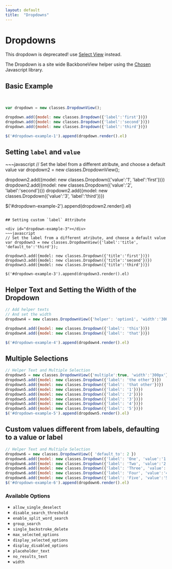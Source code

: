 ```yaml
---
layout: default
title:  "Dropdowns"
---
```


Dropdowns
======
<div class="flash">
    <div class="flash-item error">This dropdown is deprecated! use <a href="{% post_url 2014-05-05-select %}">Select View</a> instead.</div>
</div>


The Dropdown is a site wide BackboneView helper using the [Chosen](http://harvesthq.github.io/chosen/) Javascript library.

## Basic Example

<div class="pull-left" id="dropdown-example-1"></div><div class="pull-left"></div><div style="clear:both">&nbsp;</div>

~~~javascript
var dropdown = new classes.DropdownView();

dropdown.add({model: new classes.Dropdown({'label':'first'})})
dropdown.add({model: new classes.Dropdown({'label':'second'})})
dropdown.add({model: new classes.Dropdown({'label':'third'})})

$('#dropdown-example-1').append(dropdown.render().el)
~~~

## Setting `label` and `value`

<div id="dropdown-example-2"></div>
~~~javascript
// Set the label from a different atribute, and choose a default value
var dropdown2 = new classes.DropdownView();

dropdown2.add({model: new classes.Dropdown({'value':'1', 'label':'first'})})
dropdown2.add({model: new classes.Dropdown({'value':'2', 'label':'second'})})
dropdown2.add({model: new classes.Dropdown({'value':'3', 'label':'third'})})

$('#dropdown-example-2').append(dropdown2.render().el)
~~~

## Setting custom `label` Attribute

<div id="dropdown-example-3"></div>
~~~javascript
// Set the label from a different atribute, and choose a default value
var dropdown3 = new classes.DropdownView({'label':'title', 'default_to':'third'});

dropdown3.add({model: new classes.Dropdown({'title':'first'})})
dropdown3.add({model: new classes.Dropdown({'title':'second'})})
dropdown3.add({model: new classes.Dropdown({'title':'third'})})

$('#dropdown-example-3').append(dropdown3.render().el)
~~~

## Helper Text and Setting the Width of the Dropdown
<div id="dropdown-example-4"></div>

~~~javascript
// Add helper texts
// And set the width
dropdown4 = new classes.DropdownView({'helper': 'option1', 'width':'300px'})

dropdown4.add({model: new classes.Dropdown({'label': 'this'})})
dropdown4.add({model: new classes.Dropdown({'label': 'that'})})

$('#dropdown-example-4').append(dropdown4.render().el)
~~~

## Multiple Selections

<div id="dropdown-example-5"></div>

~~~javascript
// Helper Text and Multiple Selection
dropdown5 = new classes.DropdownView({'multiple':true, 'width':'300px'})
dropdown5.add({model: new classes.Dropdown({'label': 'the other'})})
dropdown5.add({model: new classes.Dropdown({'label': 'that other'})})
dropdown5.add({model: new classes.Dropdown({'label': '1'})})
dropdown5.add({model: new classes.Dropdown({'label': '2'})})
dropdown5.add({model: new classes.Dropdown({'label': '3'})})
dropdown5.add({model: new classes.Dropdown({'label': '4'})})
dropdown5.add({model: new classes.Dropdown({'label': '5'})})
$('#dropdown-example-5').append(dropdown5.render().el)
~~~


## Custom values different from labels, defaulting to a value or label

<div id="dropdown-example-6"></div>

~~~javascript
// Helper Text and Multiple Selection
dropdown6 = new classes.DropdownView({ 'default_to': 2 })
dropdown6.add({model: new classes.Dropdown({'label': 'One', 'value':'1'})})
dropdown6.add({model: new classes.Dropdown({'label': 'Two', 'value':'2'})})
dropdown6.add({model: new classes.Dropdown({'label': 'Three', 'value':'3'})})
dropdown6.add({model: new classes.Dropdown({'label': 'Four', 'value':'4'})})
dropdown6.add({model: new classes.Dropdown({'label': 'Five', 'value':'5'})})
$('#dropdown-example-6').append(dropdown6.render().el)
~~~


### Available Options

- `allow_single_deselect`
- `disable_search_threshold`
- `enable_split_word_search`
- `group_search`
- `single_backstroke_delete`
- `max_selected_options`
- `display_selected_options`
- `display_disabled_options`
- `placeholder_text`
- `no_results_text`
- `width`

<script>
$(function () {
  var dropdown = new classes.DropdownView();

  dropdown.add({model: new classes.Dropdown({'label':'first'})})
  dropdown.add({model: new classes.Dropdown({'label':'second'})})
  dropdown.add({model: new classes.Dropdown({'label':'third'})})

  $('#dropdown-example-1').append(dropdown.render().el)

  // Setting `label` and `value`

  var dropdown2 = new classes.DropdownView();

  dropdown2.add({model: new classes.Dropdown({'value':'1', 'label':'first'})})
  dropdown2.add({model: new classes.Dropdown({'value':'2', 'label':'second'})})
  dropdown2.add({model: new classes.Dropdown({'value':'3', 'label':'third'})})

  $('#dropdown-example-2').append(dropdown2.render().el)


  // Set the label from a different atribute, and choose a default value
  window.dropdown3 = new classes.DropdownView({'label':'title', 'default_to':'third'});

  dropdown3.add({model: new classes.Dropdown({'title':'first'})})
  dropdown3.add({model: new classes.Dropdown({'title':'second'})})
  dropdown3.add({model: new classes.Dropdown({'title':'third'})})

  $('#dropdown-example-3').append(dropdown3.render().el)

  // Add helper texts
  // And set the width
  dropdown4 = new classes.DropdownView({'helper': 'option1', 'width':'400px'})

  dropdown4.add({model: new classes.Dropdown({'label': 'this'})})
  dropdown4.add({model: new classes.Dropdown({'label': 'that'})})

  $('#dropdown-example-4').append(dropdown4.render().el)

  // Helper Text and Multiple Selection
  dropdown5 = new classes.DropdownView({'multiple':true, 'width':'300px'})
  dropdown5.add({model: new classes.Dropdown({'label': 'the other'})})
  dropdown5.add({model: new classes.Dropdown({'label': 'that other'})})
  dropdown5.add({model: new classes.Dropdown({'label': '1'})})
  dropdown5.add({model: new classes.Dropdown({'label': '2'})})
  dropdown5.add({model: new classes.Dropdown({'label': '3'})})
  dropdown5.add({model: new classes.Dropdown({'label': '4'})})
  dropdown5.add({model: new classes.Dropdown({'label': '5'})})
  $('#dropdown-example-5').append(dropdown5.render().el)

  // Custom values different from labels, defaulting to a value or label
  dropdown6 = new classes.DropdownView({ 'default_to': 2 })
  dropdown6.add({model: new classes.Dropdown({'label': 'One', 'value':'1'})})
  dropdown6.add({model: new classes.Dropdown({'label': 'Two', 'value':'2'})})
  dropdown6.add({model: new classes.Dropdown({'label': 'Three', 'value':'3'})})
  dropdown6.add({model: new classes.Dropdown({'label': 'Four', 'value':'4'})})
  dropdown6.add({model: new classes.Dropdown({'label': 'Five', 'value':'5'})})
  $('#dropdown-example-6').append(dropdown6.render().el)

})



</script>